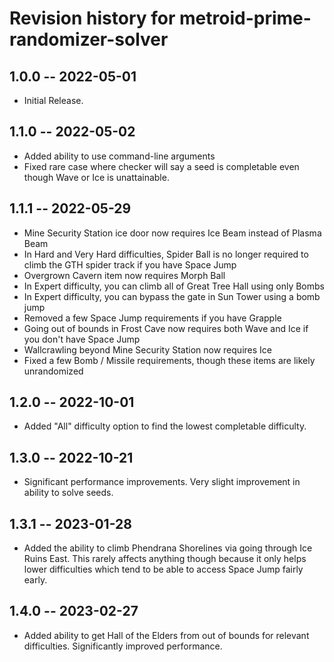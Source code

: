 # Revision history for metroid-prime-randomizer-solver

## 1.0.0 -- 2022-05-01

* Initial Release. 

## 1.1.0 -- 2022-05-02

* Added ability to use command-line arguments
* Fixed rare case where checker will say a seed is completable even though Wave or Ice is unattainable.

## 1.1.1 -- 2022-05-29

* Mine Security Station ice door now requires Ice Beam instead of Plasma Beam
* In Hard and Very Hard difficulties, Spider Ball is no longer required to climb the GTH spider track if you have Space Jump
* Overgrown Cavern item now requires Morph Ball
* In Expert difficulty, you can climb all of Great Tree Hall using only Bombs
* In Expert difficulty, you can bypass the gate in Sun Tower using a bomb jump
* Removed a few Space Jump requirements if you have Grapple
* Going out of bounds in Frost Cave now requires both Wave and Ice if you don't have Space Jump
* Wallcrawling beyond Mine Security Station now requires Ice
* Fixed a few Bomb / Missile requirements, though these items are likely unrandomized

## 1.2.0 -- 2022-10-01

* Added "All" difficulty option to find the lowest completable difficulty.

## 1.3.0 -- 2022-10-21

* Significant performance improvements. Very slight improvement in ability to solve seeds.

## 1.3.1 -- 2023-01-28

* Added the ability to climb Phendrana Shorelines via going through Ice Ruins East. This rarely affects anything though because it only helps lower difficulties which tend to be able to access Space Jump fairly early.

## 1.4.0 -- 2023-02-27

* Added ability to get Hall of the Elders from out of bounds for relevant difficulties. Significantly improved performance.
